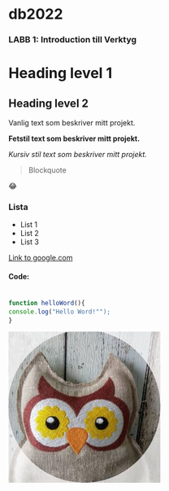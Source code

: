 # db2022
### LABB 1: Introduction till Verktyg
# Heading level 1
## Heading level 2


Vanlig text som beskriver mitt projekt.

**Fetstil text som beskriver mitt projekt.**

*Kursiv stil text som beskriver mitt projekt.*

>Blockquote

:joy:

### Lista

* List 1
* List 2
* List 3

[Link to google.com](https://Google.com)

#### Code:

```js

function helloWord(){
console.log("Hello Word!"");
}

```
![photo](./owl.jpg)
